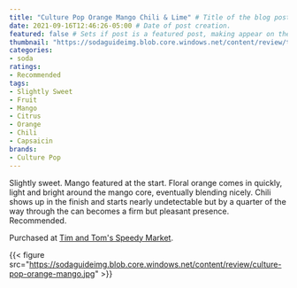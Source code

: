 ```yaml
---
title: "Culture Pop Orange Mango Chili & Lime" # Title of the blog post.
date: 2021-09-16T12:46:26-05:00 # Date of post creation.
featured: false # Sets if post is a featured post, making appear on the home page side bar.
thumbnail: "https://sodaguideimg.blob.core.windows.net/content/review/thumbs/culture-pop-orange-mango.jpg" # Sets thumbnail image appearing inside card on homepage.
categories:
- soda
ratings:
- Recommended
tags:
- Slightly Sweet
- Fruit
- Mango
- Citrus
- Orange
- Chili
- Capsaicin
brands:
- Culture Pop
---
```


Slightly sweet. Mango featured at the start. Floral orange comes in quickly, light and bright around the mango core, eventually blending nicely. Chili shows up in the finish and starts nearly undetectable but by a quarter of the way through the can becomes a firm but pleasant presence. Recommended.

Purchased at [Tim and Tom's Speedy Market](https://www.timandtomsspeedymarket.com/).

{{< figure src="https://sodaguideimg.blob.core.windows.net/content/review/culture-pop-orange-mango.jpg" >}}